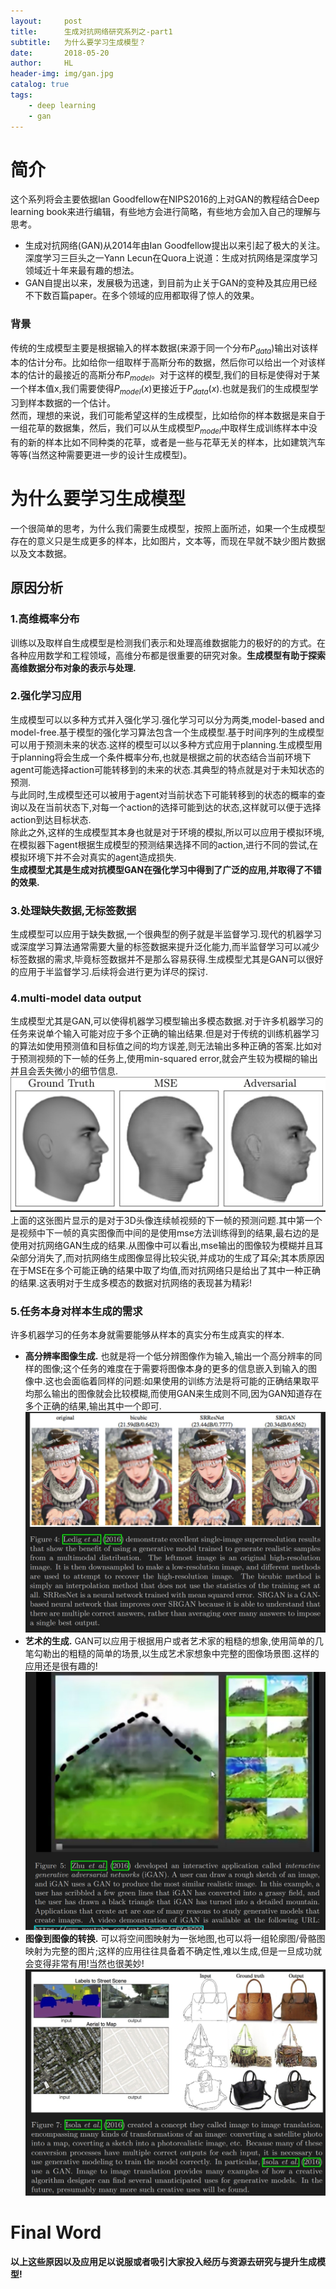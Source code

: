 ```yaml
---
layout:     post
title:      生成对抗网络研究系列之-part1
subtitle:   为什么要学习生成模型？
date:       2018-05-20
author:     HL
header-img: img/gan.jpg
catalog: true
tags:
    - deep learning
    - gan
---
```

# 简介
这个系列将会主要依据Ian Goodfellow在NIPS2016的上对GAN的教程结合Deep learning book来进行编辑，有些地方会进行简略，有些地方会加入自己的理解与思考。
* 生成对抗网络(GAN)从2014年由Ian Goodfellow提出以来引起了极大的关注。深度学习三巨头之一Yann Lecun在Quora上说道：生成对抗网络是深度学习领域近十年来最有趣的想法。
* GAN自提出以来，发展极为迅速，到目前为止关于GAN的变种及其应用已经不下数百篇paper。在多个领域的应用都取得了惊人的效果。

### 背景
传统的生成模型主要是根据输入的样本数据(来源于同一个分布$P_{data}$)输出对该样本的估计分布。比如给你一组取样于高斯分布的数据，然后你可以给出一个对该样本的估计的最接近的高斯分布$P_{model}$。对于这样的模型,我们的目标是使得对于某一个样本值x,我们需要使得$P_{model}(x)$更接近于$P_{data}(x)$.也就是我们的生成模型学习到样本数据的一个估计。  
然而，理想的来说，我们可能希望这样的生成模型，比如给你的样本数据是来自于一组花草的数据集，然后，我们可以从生成模型$P_{model}$中取样生成训练样本中没有的新的样本比如不同种类的花草，或者是一些与花草无关的样本，比如建筑汽车等等(当然这种需要更进一步的设计生成模型)。

# 为什么要学习生成模型
一个很简单的思考，为什么我们需要生成模型，按照上面所述，如果一个生成模型存在的意义只是生成更多的样本，比如图片，文本等，而现在早就不缺少图片数据以及文本数据。
## 原因分析
### 1.高维概率分布
训练以及取样自生成模型是检测我们表示和处理高维数据能力的极好的的方式。在各种应用数学和工程领域，高维分布都是很重要的研究对象。**生成模型有助于探索高维数据分布对象的表示与处理.**
### 2.强化学习应用
生成模型可以以多种方式并入强化学习.强化学习可以分为两类,model-based and model-free.基于模型的强化学习算法包含一个生成模型.基于时间序列的生成模型可以用于预测未来的状态.这样的模型可以以多种方式应用于planning.生成模型用于planning将会生成一个条件概率分布,也就是根据之前的状态结合当前环境下agent可能选择action可能转移到的未来的状态.其典型的特点就是对于未知状态的预测.  
与此同时,生成模型还可以被用于agent对当前状态下可能转移到的状态的概率的查询以及在当前状态下,对每一个action的选择可能到达的状态,这样就可以便于选择action到达目标状态.  
除此之外,这样的生成模型其本身也就是对于环境的模拟,所以可以应用于模拟环境,在模拟器下agent根据生成模型的预测结果选择不同的action,进行不同的尝试,在模拟环境下并不会对真实的agent造成损失.  
**生成模型尤其是生成对抗模型GAN在强化学习中得到了广泛的应用,并取得了不错的效果.**
### 3.处理缺失数据,无标签数据
生成模型可以应用于缺失数据,一个很典型的例子就是半监督学习.现代的机器学习或深度学习算法通常需要大量的标签数据来提升泛化能力,而半监督学习可以减少标签数据的需求,毕竟标签数据并不是那么容易获得.生成模型尤其是GAN可以很好的应用于半监督学习.后续将会进行更为详尽的探讨.
### 4.multi-model data output
生成模型尤其是GAN,可以使得机器学习模型输出多模态数据.对于许多机器学习的任务来说单个输入可能对应于多个正确的输出结果.但是对于传统的训练机器学习的算法如使用预测值和目标值之间的均方误差,则无法输出多种正确的答案.比如对于预测视频的下一帧的任务上,使用min-squared error,就会产生较为模糊的输出并且会丢失微小的细节信息.
![gan for multi-model output sample](https://raw.githubusercontent.com/lotuswhl/lotuswhl.github.io/master/img/gan/gan-multi-model-application-sample.jpg)  
上面的这张图片显示的是对于3D头像连续帧视频的下一帧的预测问题.其中第一个是视频中下一帧的真实图像而中间的是使用mse方法训练得到的结果,最右边的是使用对抗网络GAN生成的结果.从图像中可以看出,mse输出的图像较为模糊并且耳朵部分消失了,而对抗网络生成图像显得比较尖锐,并成功的生成了耳朵;其本质原因在于MSE在多个可能正确的结果中取了均值,而对抗网络只是给出了其中一种正确的结果.这表明对于生成多模态的数据对抗网络的表现甚为精彩!
### 5.任务本身对样本生成的需求
许多机器学习的任务本身就需要能够从样本的真实分布生成真实的样本.
* **高分辨率图像生成.** 也就是将一个低分辨图像作为输入,输出一个高分辨率的同样的图像;这个任务的难度在于需要将图像本身的更多的信息嵌入到输入的图像中.这也会面临着同样的问题:如果使用的训练方法是将可能的正确结果取平均那么输出的图像就会比较模糊,而使用GAN来生成则不同,因为GAN知道存在多个正确的结果,输出其中一个即可.  
![high resolution image genration](https://raw.githubusercontent.com/lotuswhl/lotuswhl.github.io/master/img/gan/high-resolution-image-generation.jpg)  
* **艺术的生成.** GAN可以应用于根据用户或者艺术家的粗糙的想象,使用简单的几笔勾勒出的粗糙的简单的场景,以生成艺术家想象中完整的图像场景图.这样的应用还是很有趣的!  
![art genration](https://raw.githubusercontent.com/lotuswhl/lotuswhl.github.io/master/img/gan/art-generation-by-gan.jpg)  
* **图像到图像的转换.** 可以将空间图映射为一张地图,也可以将一组轮廓图/骨骼图映射为完整的图片;这样的应用往往具备着不确定性,难以生成,但是一旦成功就会变得非常有用!当然也很美妙!  
![image to image translation](https://raw.githubusercontent.com/lotuswhl/lotuswhl.github.io/master/img/gan/image-to-image-translation.jpg)  

# Final Word
**以上这些原因以及应用足以说服或者吸引大家投入经历与资源去研究与提升生成模型!**